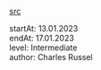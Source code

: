 [src](https://www.coursera.org/learn/django-database-web-apps/home)

startAt: 13.01.2023  
endAt: 17.01.2023  
level: Intermediate  
author: Charles Russel  